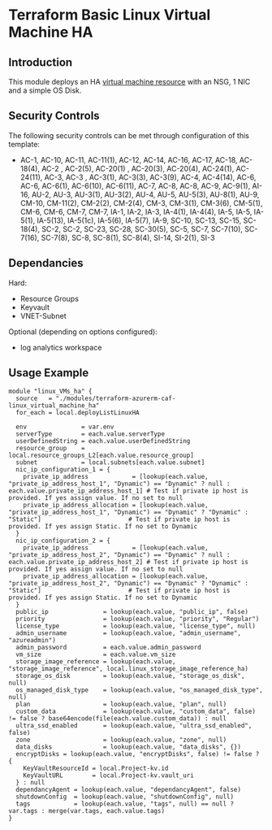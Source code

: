 # Terraform Basic Linux Virtual Machine HA

## Introduction

This module deploys an HA [virtual machine resource](https://docs.microsoft.com/en-us/azure/templates/microsoft.compute/2019-03-01/virtualmachines) with an NSG, 1 NIC and a simple OS Disk.

## Security Controls

The following security controls can be met through configuration of this template:

* AC-1, AC-10, AC-11, AC-11(1), AC-12, AC-14, AC-16, AC-17, AC-18, AC-18(4), AC-2 , AC-2(5), AC-20(1) , AC-20(3), AC-20(4), AC-24(1), AC-24(11), AC-3, AC-3 , AC-3(1), AC-3(3), AC-3(9), AC-4, AC-4(14), AC-6, AC-6, AC-6(1), AC-6(10), AC-6(11), AC-7, AC-8, AC-8, AC-9, AC-9(1), AI-16, AU-2, AU-3, AU-3(1), AU-3(2), AU-4, AU-5, AU-5(3), AU-8(1), AU-9, CM-10, CM-11(2), CM-2(2), CM-2(4), CM-3, CM-3(1), CM-3(6), CM-5(1), CM-6, CM-6, CM-7, CM-7, IA-1, IA-2, IA-3, IA-4(1), IA-4(4), IA-5, IA-5, IA-5(1), IA-5(13), IA-5(1c), IA-5(6), IA-5(7), IA-9, SC-10, SC-13, SC-15, SC-18(4), SC-2, SC-2, SC-23, SC-28, SC-30(5), SC-5, SC-7, SC-7(10), SC-7(16), SC-7(8), SC-8, SC-8(1), SC-8(4), SI-14, SI-2(1), SI-3

## Dependancies

Hard:

* Resource Groups
* Keyvault
* VNET-Subnet

Optional (depending on options configured):

* log analytics workspace

## Usage Example

```hcl
module "linux_VMs_ha" {
  source   = "./modules/terraform-azurerm-caf-linux_virtual_machine_ha"
  for_each = local.deployListLinuxHA

  env               = var.env
  serverType        = each.value.serverType
  userDefinedString = each.value.userDefinedString
  resource_group    = local.resource_groups_L2[each.value.resource_group]
  subnet            = local.subnets[each.value.subnet]
  nic_ip_configuration_1 = {
    private_ip_address            = [lookup(each.value, "private_ip_address_host_1", "Dynamic") == "Dynamic" ? null : each.value.private_ip_address_host_1] # Test if private ip host is provided. If yes assign value. If no set to null
    private_ip_address_allocation = [lookup(each.value, "private_ip_address_host_1", "Dynamic") == "Dynamic" ? "Dynamic" : "Static"]                        # Test if private ip host is provided. If yes assign Static. If no set to Dynamic
  }
  nic_ip_configuration_2 = {
    private_ip_address            = [lookup(each.value, "private_ip_address_host_2", "Dynamic") == "Dynamic" ? null : each.value.private_ip_address_host_2] # Test if private ip host is provided. If yes assign value. If no set to null
    private_ip_address_allocation = [lookup(each.value, "private_ip_address_host_2", "Dynamic") == "Dynamic" ? "Dynamic" : "Static"]                        # Test if private ip host is provided. If yes assign Static. If no set to Dynamic
  }
  public_ip               = lookup(each.value, "public_ip", false)
  priority                = lookup(each.value, "priority", "Regular")
  license_type            = lookup(each.value, "license_type", null)
  admin_username          = lookup(each.value, "admin_username", "azureadmin")
  admin_password          = each.value.admin_password
  vm_size                 = each.value.vm_size
  storage_image_reference = lookup(each.value, "storage_image_reference", local.linux_storage_image_reference_ha)
  storage_os_disk         = lookup(each.value, "storage_os_disk", null)
  os_managed_disk_type    = lookup(each.value, "os_managed_disk_type", null)
  plan                    = lookup(each.value, "plan", null)
  custom_data             = lookup(each.value, "custom_data", false) != false ? base64encode(file(each.value.custom_data)) : null
  ultra_ssd_enabled       = lookup(each.value, "ultra_ssd_enabled", false)
  zone                    = lookup(each.value, "zone", null)
  data_disks              = lookup(each.value, "data_disks", {})
  encryptDisks = lookup(each.value, "encryptDisks", false) != false ? {
    KeyVaultResourceId = local.Project-kv.id
    KeyVaultURL        = local.Project-kv.vault_uri
  } : null
  dependancyAgent = lookup(each.value, "dependancyAgent", false)
  shutdownConfig  = lookup(each.value, "shutdownConfig", null)
  tags            = lookup(each.value, "tags", null) == null ? var.tags : merge(var.tags, each.value.tags)
}
```
